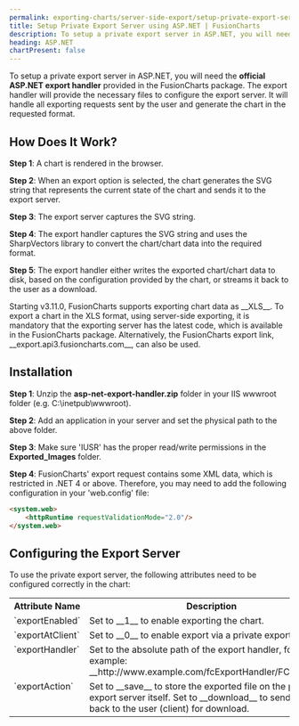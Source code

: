 ```yaml
---
permalink: exporting-charts/server-side-export/setup-private-export-server-asp-net.html
title: Setup Private Export Server using ASP.NET | FusionCharts
description: To setup a private export server in ASP.NET, you will need the official ASP.NET export handler provided in the FusionCharts package.
heading: ASP.NET
chartPresent: false
---
```


To setup a private export server in ASP.NET, you will need the __official ASP.NET export handler__ provided in the FusionCharts package. The export handler will provide the necessary files to configure the export server. It will handle all exporting requests sent by the user and generate the chart in the requested format.

## How Does It Work?

__Step 1__: A chart is rendered in the browser.

__Step 2__: When an export option is selected, the chart generates the SVG string that represents the current state of the chart and sends it to the export server.

__Step 3__: The export server captures the SVG string.

__Step 4__: The export handler captures the SVG string and uses the SharpVectors library to convert the chart/chart data into the required format.

__Step 5__: The export handler either writes the exported chart/chart data to disk, based on the configuration provided by the chart, or streams it back to the user as a download.


<p class="text-info"> Starting v3.11.0, FusionCharts supports exporting chart data as __XLS__. To export a chart in the XLS format, using server-side exporting, it is mandatory that the exporting server has the latest code, which is available in the FusionCharts package. Alternatively, the FusionCharts export link, __export.api3.fusioncharts.com__, can also be used.  </p>

## Installation

__Step 1__: Unzip the __asp-net-export-handler.zip__ folder in your IIS wwwroot folder (e.g. C:\inetpub\wwwroot).

__Step 2__: Add an application in your server and set the physical path to the above folder.

__Step 3__: Make sure 'IUSR' has the proper read/write permissions in the __Exported_Images__ folder.

__Step 4__: FusionCharts' export request contains some XML data, which is restricted in .NET 4 or above. Therefore, you may need to add the following configuration in your 'web.config' file:

```html
<system.web>
	<httpRuntime requestValidationMode="2.0"/>
</system.web>
```

## Configuring the Export Server

To use the private export server, the following attributes need to be configured correctly in the chart:

<table width="95%" border="0" class="table" cellpadding="2" cellspacing="0">
        <tr>
            <th width="25%" valign="top" class="header">Attribute Name</th>
            <th width="75%" valign="top" class="header">Description</th>
        </tr>
        <tr>
            <td valign="top" class="code">`exportEnabled`</td>
            <td valign="top" class="text">Set to __1__ to enable exporting the chart.</td>
        </tr>
        <tr>
            <td valign="top" class="code">`exportAtClient`</td>
            <td valign="top" class="text">Set to __0__ to enable export via a private export server.</td>
        </tr>
        <tr>
            <td valign="top" class="code">`exportHandler`</td>
            <td valign="top" class="text">Set to the absolute path of the export handler, for example: __http://www.example.com/fcExportHandler/FCExporter__</td>
        </tr>
        <tr>
            <td valign="top" class="code">`exportAction`</td>
            <td valign="top" class="text">Set to __save__ to store the exported file on the private export server itself. Set to __download__ to send the file back to the user (client) for download.</td>
        </tr>
</table>